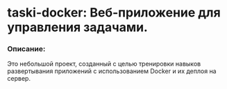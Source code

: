 # taski-docker: Веб-приложение для управления задачами.

### Описание:

Это небольшой проект, созданный с целью тренировки навыков развертывания приложений с использованием Docker и их деплоя на сервер.

